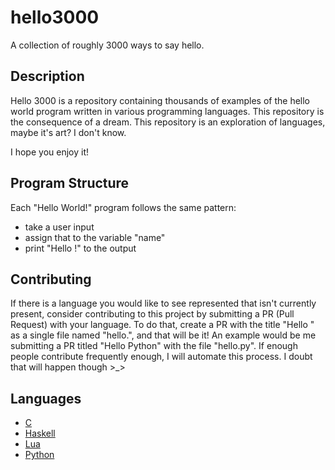 # hello3000
A collection of roughly 3000 ways to say hello.

## Description

Hello 3000 is a repository containing thousands of examples of the hello world program written in various programming languages. This repository is the consequence of a dream. This repository is an exploration of languages, maybe it's art? I don't know.

I hope you enjoy it!

## Program Structure

Each "Hello World!" program follows the same pattern:
* take a user input
* assign that to the variable "name"
* print "Hello <name>!" to the output

## Contributing

If there is a language you would like to see represented that isn't currently present, consider contributing to this project by submitting a PR (Pull Request) with your language. To do that, create a PR with the title "Hello <your language>" as a single file named "hello.<your language file extension>", and that will be it! An example would be me submitting a PR titled "Hello Python" with the file "hello.py". If enough people contribute frequently enough, I will automate this process. I doubt that will happen though >_>

## Languages

* [C](https://github.com/LordUbuntu/hello3000/blob/main/hello.c)
* [Haskell](https://github.com/LordUbuntu/hello3000/blob/main/hello.hs)
* [Lua](https://github.com/LordUbuntu/hello3000/blob/main/hello.lua)
* [Python](https://github.com/LordUbuntu/hello3000/blob/main/hello.py)
